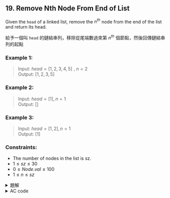 ## 19. Remove Nth Node From End of List  

Given the `head` of a linked list, remove the $n^{th}$ node from the end of the list and return its head.  

給予一個叫 `head` 的鏈結串列，移除從尾端數過來第 $n^{th}$ 個節點，然後回傳鏈結串列的起點  

### Example 1:  

> Input: $head = [1,2,3,4,5]$ , $n = 2$  
> Output: $[1,2,3,5]$  

### Example 2:  

> Input: $head = [1], n = 1$  
> Output: $[]$  

### Example 3:  

> Input: $head = [1,2], n = 1$  
> Output: $[1]$  


### Constraints:  

* The number of nodes in the list is sz.  
* $1 \leq sz \leq 30$  
* $0 \leq Node.val \leq 100$  
* $1 \leq n \leq sz$  

<details>

<summary>題解</summary>

最開始的想法就是先用迴圈搜索整個鏈結串列的大小  
然後再從頭搜索一次  
直到查到倒數第 $n^{th}$ 個節點並跳過就可以了  

```cpp
class Solution {
public:
    ListNode* removeNthFromEnd(ListNode* head, int n) {
        ListNode* temp=head;
        int siz=0;
        for(;temp;siz++){
            temp=temp->next;
        }
        n=siz-n;
        temp=head;
        if(n==0){
            return head->next;
        }
        for(int i=0;i<n-1;i++){
            temp=temp->next;
        }
        if(temp->next){
            temp->next=temp->next->next;
        }
        return head;
    }
};
```

<img width="668" alt="leet0019_0" src="https://github.com/user-attachments/assets/a8503790-f8c5-4fce-8880-d32b0521e983">  

* 空間複雜度： $O(1)$  
* 時間複雜度： $O(n)$  

然而雖然這樣子的時間複雜度是 $O(n)$  
但他其實是需要將鏈結串列從頭到尾搜索兩次  

那如果使用兩個指針  
一個快指針、一個慢指針  
先讓快指針跑 `n` 步  
接下來兩個指針同時向後移動  
直到快指針移動到尾端  
這樣慢指針的位置就倒數第 $n^{th}$ 個  

```cpp
class Solution {
public:
    ListNode* removeNthFromEnd(ListNode* head, int n) {
        ListNode* dummy=new ListNode(0);
        dummy->next=head;
        ListNode* temp1=dummy;
        ListNode* temp2=dummy;
        for(int i=0;i<=n;i++){
            temp2=temp2->next;
        }
        while(temp2){
            temp2=temp2->next;
            temp1=temp1->next;
        }
        temp1->next=temp1->next->next;
        ListNode* newHead=dummy->next;
        delete dummy;
        return newHead;
    }
};
```

<img width="669" alt="leet0019_1" src="https://github.com/user-attachments/assets/8ca9a3dd-e272-4111-8a0b-a242a0e29dda">  

* 空間複雜度： $O(1)$  
* 時間複雜度： $O(n)$  

</details>

<details>

<summary>AC code</summary>

```cpp
class Solution {
public:
    ListNode* removeNthFromEnd(ListNode* head, int n) {
        ListNode* dummy=new ListNode(0);
        dummy->next=head;
        ListNode* temp1=dummy;
        ListNode* temp2=dummy;
        for(int i=0;i<=n;i++){
            temp2=temp2->next;
        }
        while(temp2){
            temp2=temp2->next;
            temp1=temp1->next;
        }
        temp1->next=temp1->next->next;
        ListNode* newHead=dummy->next;
        delete dummy;
        return newHead;
    }
};
```

</details>
